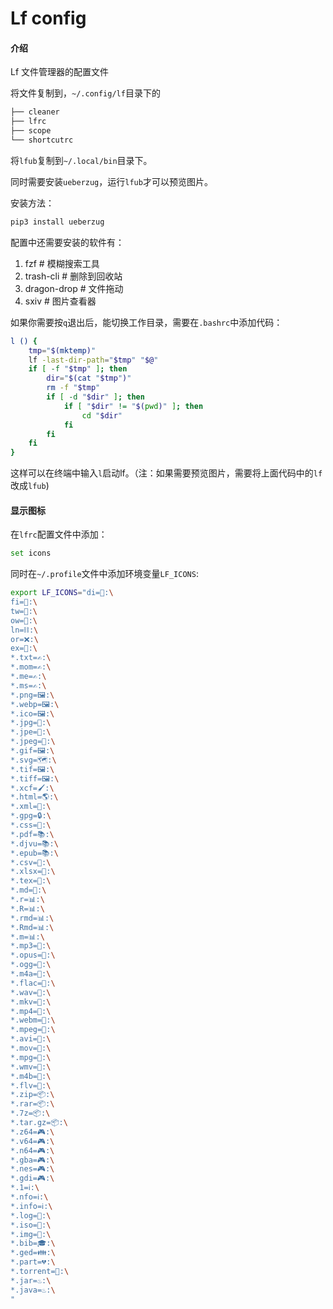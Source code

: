 # Lf config

#### 介绍
Lf 文件管理器的配置文件

将文件复制到，`~/.config/lf`目录下的

```bash
├── cleaner
├── lfrc
├── scope
└── shortcutrc
```

将`lfub`复制到`~/.local/bin`目录下。

同时需要安装`ueberzug`，运行`lfub`才可以预览图片。

安装方法：

```bash
pip3 install ueberzug
```

配置中还需要安装的软件有：

1. fzf  # 模糊搜索工具
2. trash-cli # 删除到回收站
3. dragon-drop # 文件拖动
4. sxiv # 图片查看器

如果你需要按`q`退出后，能切换工作目录，需要在`.bashrc`中添加代码：

```bash
l () {
    tmp="$(mktemp)"
    lf -last-dir-path="$tmp" "$@"
    if [ -f "$tmp" ]; then
        dir="$(cat "$tmp")"
        rm -f "$tmp"
        if [ -d "$dir" ]; then
            if [ "$dir" != "$(pwd)" ]; then
                cd "$dir"
            fi
        fi
    fi
}
```

这样可以在终端中输入`l`启动lf。（注：如果需要预览图片，需要将上面代码中的`lf`改成`lfub`)

#### 显示图标

在`lfrc`配置文件中添加：

```bash
set icons
```
同时在`~/.profile`文件中添加环境变量`LF_ICONS`:
```bash
export LF_ICONS="di=📁:\
fi=📃:\
tw=🤝:\
ow=📂:\
ln=⛓:\
or=❌:\
ex=🎯:\
*.txt=✍:\
*.mom=✍:\
*.me=✍:\
*.ms=✍:\
*.png=🖼:\
*.webp=🖼:\
*.ico=🖼:\
*.jpg=📸:\
*.jpe=📸:\
*.jpeg=📸:\
*.gif=🖼:\
*.svg=🗺:\
*.tif=🖼:\
*.tiff=🖼:\
*.xcf=🖌:\
*.html=🌎:\
*.xml=📰:\
*.gpg=🔒:\
*.css=🎨:\
*.pdf=📚:\
*.djvu=📚:\
*.epub=📚:\
*.csv=🍍:\
*.xlsx=🍍:\
*.tex=📜:\
*.md=📘:\
*.r=📊:\
*.R=📊:\
*.rmd=📊:\
*.Rmd=📊:\
*.m=📊:\
*.mp3=🎵:\
*.opus=🎵:\
*.ogg=🎵:\
*.m4a=🎵:\
*.flac=🎼:\
*.wav=🎼:\
*.mkv=🎥:\
*.mp4=🎥:\
*.webm=🎥:\
*.mpeg=🎥:\
*.avi=🎥:\
*.mov=🎥:\
*.mpg=🎥:\
*.wmv=🎥:\
*.m4b=🎥:\
*.flv=🎥:\
*.zip=📦:\
*.rar=📦:\
*.7z=📦:\
*.tar.gz=📦:\
*.z64=🎮:\
*.v64=🎮:\
*.n64=🎮:\
*.gba=🎮:\
*.nes=🎮:\
*.gdi=🎮:\
*.1=ℹ:\
*.nfo=ℹ:\
*.info=ℹ:\
*.log=📙:\
*.iso=📀:\
*.img=📀:\
*.bib=🎓:\
*.ged=👪:\
*.part=💔:\
*.torrent=🔽:\
*.jar=♨:\
*.java=♨:\
"
```
